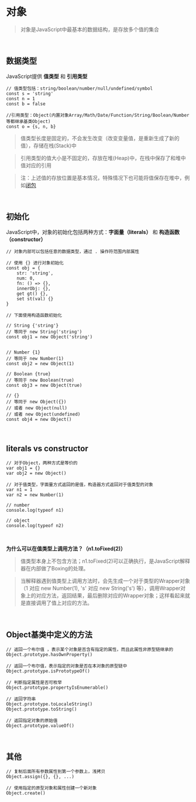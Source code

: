# 对象
>对象是JavaScript中最基本的数据结构，是存放多个值的集合
<br/>

## 数据类型
JavaScript提供 **值类型** 和 **引用类型**

```
// 值类型包括：string/boolean/number/null/undefined/symbol
const s = 'string'
const n = 1
const b = false

//引用类型：Object(内置对象Array/Math/Date/Function/String/Boolean/Number等都继承基类Object)
const o = {s, n, b}
```
>值类型长度是固定的，不会发生改变（改变变量值，是重新生成了新的值），存储在栈(Stack)中

>引用类型的值大小是不固定的，存放在堆(Heap)中，在栈中保存了和堆中值对应的引用

>注：上述值的存放位置是基本情况，特殊情况下也可能将值保存在堆中，例如[闭包](https://github.com/stoneqq11/think-in-js/blob/master/%E9%97%AD%E5%8C%85.md)
<br/>

## 初始化
JavaScript中，对象的初始化包括两种方式：**字面量（literals）** 和 **构造函数（constructor）**

```
// 对象内部可以包括任意的数据类型，通过 . 操作符范围内部属性

// 使用 {} 进行对象初始化
const obj = {
    str: 'string',
    num: 0,
    fn: () => {},
    innerObj: {},
    get gt() {},
    set st(val) {}
}

// 下面使用构造函数初始化

// String {'string'}
// 等同于 new String('string')
const obj1 = new Object('string')


// Number {1}
// 等同于 new Number(1)
const obj2 = new Object(1)

// Boolean {true}
// 等同于 new Boolean(true)
const obj3 = new Object(true)

// {}
// 等同于 new Object({})
// 或者 new Object(null)
// 或者 new Object(undefined)
const obj4 = new Object()
```
<br/>

## literals vs constructor
```
// 对于Object，两种方式是等价的
var obj1 = {}
var obj2 = new Object()

// 对于值类型，字面量方式返回的是值，构造器方式返回对于值类型的对象
var n1 = 1
var n2 = new Number(1)

// number
console.log(typeof n1)

// object
console.log(typeof n2)
```
<br/>

**为什么可以在值类型上调用方法？（n1.toFixed(2)）**
>值类型本身上不包含方法；n1.toFixed(2)可以正确执行，是JavaScript解释器在内部做了Boxing的处理。

>当解释器遇到值类型上调用方法时，会先生成一个对于类型的Wrapper对象（1 对应 new Number(1), 's' 对应 new String('s') 等），调用Wrapper对象上的对应方法，返回结果，最后删除对应的Wrapper对象；这样看起来就是直接调用了值上对应的方法。
<br/>

## Object基类中定义的方法
```
// 返回一个布尔值 ，表示某个对象是否含有指定的属性，而且此属性非原型链继承的
Object.prototype.hasOwnProperty()

// 返回一个布尔值，表示指定的对象是否在本对象的原型链中
Object.prototype.isPrototypeOf()

// 判断指定属性是否可枚举
Object.prototype.propertyIsEnumerable()

// 返回字符串
Object.prototype.toLocaleString()
Object.prototype.toString()

// 返回指定对象的原始值
Object.prototype.valueOf()
```
<br/>

## 其他
```
// 复制后面所有参数属性到第一个参数上，浅拷贝
Object.assign({}, {}, ...)

// 使用指定的原型对象和属性创建一个新对象
Object.create()
```
